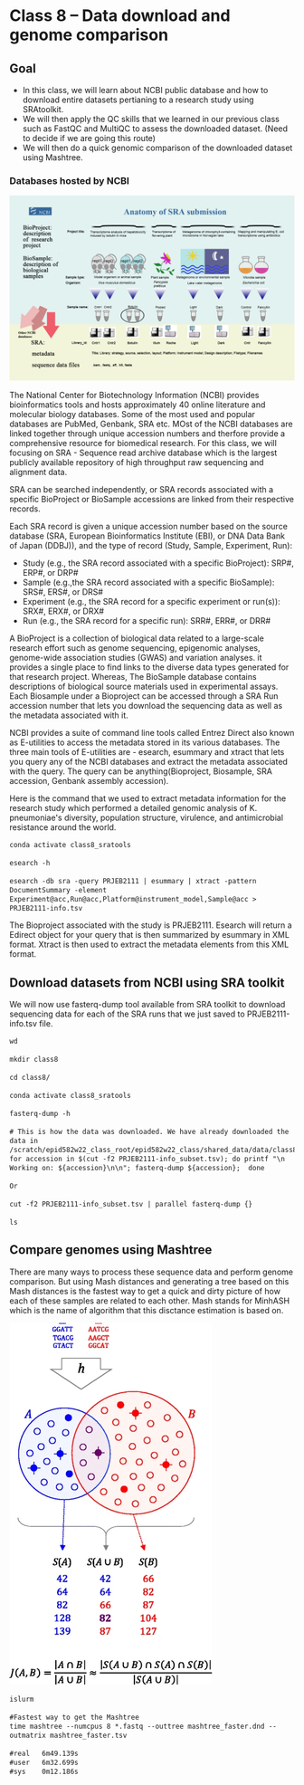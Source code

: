 Class 8 – Data download and genome comparison
=============================================

Goal
----

- In this class, we will learn about NCBI public database and how to download entire datasets pertianing to a research study using SRAtoolkit.
- We will then apply the QC skills that we learned in our previous class such as FastQC and MultiQC to assess the downloaded dataset. (Need to decide if we are going this route)
- We will then do a quick genomic comparison of the downloaded dataset using Mashtree. 

### Databases hosted by NCBI

![SRA](anatomy_of_SRA_submission.png)

The National Center for Biotechnology Information (NCBI) provides bioinformatics tools and hosts approximately 40 online literature and molecular biology databases. Some of the most used and popular databases are PubMed, Genbank, SRA etc. MOst of the NCBI databases are linked together through unique accession numbers and therfore provide a comprehensive resource for biomedical research. For this class, we will focusing on SRA - Sequence read archive database which is the largest publicly available repository of high throughput raw sequencing and alignment data. 

SRA can be searched independently, or SRA records associated with a specific BioProject or BioSample accessions are linked from their respective records.

Each SRA record is given a unique accession number based on the source database (SRA, European Bioinformatics Institute (EBI), or DNA Data Bank of Japan (DDBJ)), and the type of record (Study, Sample, Experiment, Run):

- Study (e.g., the SRA record associated with a specific BioProject): SRP#, ERP#, or DRP#
- Sample (e.g.,the SRA record associated with a specific BioSample): SRS#, ERS#, or DRS#
- Experiment (e.g., the SRA record for a specific experiment or run(s)): SRX#, ERX#, or DRX#
- Run (e.g., the SRA record for a specific run): SRR#, ERR#, or DRR#

A BioProject is a collection of biological data related to a large-scale research effort such as genome sequencing, epigenomic analyses, genome-wide association studies (GWAS) and variation analyses. it provides a single place to find links to the diverse data types generated for that research project. Whereas, The BioSample database contains descriptions of biological source materials used in experimental assays. Each Biosample under a Bioproject can be accessed through a SRA Run accession number that lets you download the sequencing data as well as the metadata associated with it.

NCBI provides a suite of command line tools called Entrez Direct also known as E-utilities to access the metadata stored in its various databases. The three main tools of E-utilities are - esearch, esummary and xtract that lets you query any of the NCBI databases and extract the metadata associated with the query. The query can be anything(Bioproject, Biosample, SRA accession, Genbank assembly accession). 

Here is the command that we used to extract metadata information for the research study which performed a detailed genomic analysis of K. pneumoniae's diversity, population structure, virulence, and antimicrobial resistance around the world. 

```
conda activate class8_sratools

esearch -h

esearch -db sra -query PRJEB2111 | esummary | xtract -pattern DocumentSummary -element Experiment@acc,Run@acc,Platform@instrument_model,Sample@acc > PRJEB2111-info.tsv
```

The Bioproject associated with the study is PRJEB2111. Esearch will return a Edirect object for your query that is then summarized by esummary in XML format. Xtract is then used to extract the metadata elements from this XML format.


Download datasets from NCBI using SRA toolkit
------------------------------------------------

We will now use fasterq-dump tool available from SRA toolkit to download sequencing data for each of the SRA runs that we just saved to PRJEB2111-info.tsv file.


```
wd

mkdir class8

cd class8/

conda activate class8_sratools

fasterq-dump -h

# This is how the data was downloaded. We have already downloaded the data in /scratch/epid582w22_class_root/epid582w22_class/shared_data/data/class8
for accession in $(cut -f2 PRJEB2111-info_subset.tsv); do printf "\n  Working on: ${accession}\n\n"; fasterq-dump ${accession};  done

Or

cut -f2 PRJEB2111-info_subset.tsv | parallel fasterq-dump {}

ls
```

Compare genomes using Mashtree
------------------------------

There are many ways to process these sequence data and perform genome comparison. But using Mash distances and generating a tree based on this Mash distances is the fastest way to get a quick and dirty picture of how each of these samples are related to each other. Mash stands for MinhASH which is the name of algorithm that this disctance estimation is based on. 


![mash](mash.png)

```
islurm

#Fastest way to get the Mashtree
time mashtree --numcpus 8 *.fastq --outtree mashtree_faster.dnd --outmatrix mashtree_faster.tsv

#real	6m49.139s
#user	6m32.699s
#sys	0m12.186s

```

